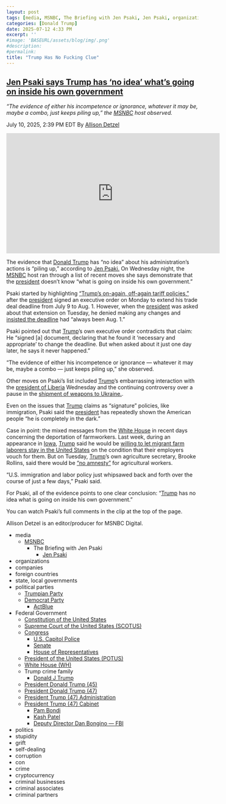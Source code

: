 ```yaml
---
layout: post
tags: [media, MSNBC, The Briefing with Jen Psaki, Jen Psaki, organizations, companies, foreign countries, state local governments, political parties, Trumpian Party, Democrat Party, ActBlue, Federal Government, Constitution of the United States, Supreme Court of the United States (SCOTUS), Congress, U.S. Capitol Police, Senate, House of Representatives, President of the United States (POTUS), White House (WH), Trump crime family, Donald J Trump, President Donald Trump (45), President Donald Trump (47), President Trump (47) Administration, President Trump (47) Cabinet, Pam Bondi, Kash Patel, Deputy Director Dan Bongino — FBI, politics, stupidity, grift, self-dealing, corruption, con, crime, cryptocurrency, criminal businesses, criminal associates, criminal partners]
categories: [Donald Trump]
date: 2025-07-12 4:33 PM
excerpt: ''
#image: 'BASEURL/assets/blog/img/.png'
#description:
#permalink:
title: "Trump Has No Fucking Clue"
---
```



## [Jen Psaki says Trump has ‘no idea’ what’s going on inside his own government](https://www.msnbc.com/top-stories/latest/trump-incompetence-white-house-tariffs-immigration-ukraine-rcna218069)

*“The evidence of either his incompetence or ignorance, whatever it may be, maybe a combo, just keeps piling up,” the [MSNBC](https://www.msnbc.com/) host observed.*

July 10, 2025, 2:39 PM EDT
By [Allison Detzel](https://www.msnbc.com/author/allison-detzel-ncpn1310186)

<iframe width="560" height="315" src="https://www.youtube.com/embed/yeygO8_6tVM?si=VD4wsutmujagwZHU" title="YouTube video player" frameborder="0" allow="accelerometer; autoplay; clipboard-write; encrypted-media; gyroscope; picture-in-picture; web-share" referrerpolicy="strict-origin-when-cross-origin" allowfullscreen></iframe>

The evidence that [Donald Trump](https://www.msnbc.com/donald-trump) has “no idea” about his administration’s actions is “piling up,” according to [Jen Psaki.](https://www.msnbc.com/jen-psaki) On Wednesday night, the [MSNBC](https://www.whitehouse.gov/) host ran through a list of recent moves she says demonstrate that the [president](https://www.whitehouse.gov/) doesn’t know “what is going on inside his own government.”

Psaki started by highlighting [“Trump’s on-again, off-again tariff policies,”](https://www.msnbc.com/top-stories/latest/trump-tariff-deal-deadline-contradictions-rcna217568) after the [president](https://www.whitehouse.gov/) signed an executive order on Monday to extend his trade deal deadline from July 9 to Aug. 1. However, when the [president](https://www.whitehouse.gov/) was asked about that extension on Tuesday, he denied making any changes and [insisted the deadline](https://www.msnbc.com/rachel-maddow-show/maddowblog/yet-another-key-issue-trump-adds-unnerving-list-dont-know-answers-rcna217718) had “always been Aug. 1.”

Psaki pointed out that [Trump](https://www.donaldjtrump.com/)’s own executive order contradicts that claim: He “signed [a] document, declaring that he found it ‘necessary and appropriate’ to change the deadline. But when asked about it just one day later, he says it never happened.”

“The evidence of either his incompetence or ignorance — whatever it may be, maybe a combo — just keeps piling up,” she observed.

Other moves on Psaki’s list included [Trump](https://www.donaldjtrump.com/)’s embarrassing interaction with the [president of Liberia](https://www.msnbc.com/top-stories/latest/trump-liberia-president](https://www.whitehouse.gov/)-english-language-rcna217845) Wednesday and the continuing controversy over a pause in the [shipment of weapons to Ukraine.](https://www.msnbc.com/morning-joe/watch/-i-m-shocked-joe-stunned-by-hegseth-s-pausing-weapons-to-ukraine-without-informing-wh-242922565772).

Even on the issues that [Trump](https://www.donaldjtrump.com/) claims as “signature” policies, like immigration, Psaki said the [president](https://www.whitehouse.gov/) has repeatedly shown the American people “he is completely in the dark.”

Case in point: the mixed messages from the [White House](https://www.whitehouse.gov/) in recent days concerning the deportation of farmworkers. Last week, during an appearance in [Iowa](https;://www.iowa.gov/), [Trump](https://www.donaldjtrump.com/) said he would be [willing to let migrant farm laborers stay in the United States](https://www.reuters.com/world/us/trump-says-he-is-willing-let-migrant-laborers-stay-us-farms-2025-07-04/) on the condition that their employers vouch for them. But on Tuesday, [Trump](https://www.donaldjtrump.com/)’s own agriculture secretary, Brooke Rollins, said there would be [“no amnesty”](https://www.reuters.com/legal/government/us-farm-secretary-says-no-amnesty-farmworkers-deportation-2025-07-08/) for agricultural workers.

“U.S. immigration and labor policy just whipsawed back and forth over the course of just a few days,” Psaki said.

For Psaki, all of the evidence points to one clear conclusion: “[Trump](https://www.donaldjtrump.com/) has no idea what is going on inside his own government.”

You can watch Psaki’s full comments in the clip at the top of the page.

Allison Detzel is an editor/producer for MSNBC Digital.

- media
    - [MSNBC](https://www.msnbc.com/)
        - The Briefing with Jen Psaki 
            - [Jen Psaki](https://www.msnbc.com/jen-psaki)
- organizations 
- companies
- foreign countries 
- state, local governments
- political parties 
    - [Trumpian Party](https://www.gop.com/)
    - [Democrat Party](https://www.democrats.org/)
        - [ActBlue](https://secure.actblue.com/)
- Federal Government 
    - [Constitution of the United States](https://constitution.congress.gov/)
    - [Supreme Court of the United States (SCOTUS)](https://www.supremecourt.gov/)
    - [Congress](https;//www.congress.gov/)
        - [U.S. Capitol Police](https://www.uscp.gov/)
        - [Senate](https://www.senate.gov/)
        - [House of Representatives](https://www.house.gov/)
    - [President of the United States (POTUS)](https://www.whitehouse.gov/)
    - [White House (WH)](https://www.whitehouse.gov/)
    - Trump crime family
        - [Donald J Trump](https://www.donaldjtrump.com/)
     - [President Donald Trump (45)](https://trumpwhitehouse.archives.gov/)
    - [President Donald Trump (47)](https://www.whitehouse.gov/administration/donald-j-trump/)
    - [President Trump (47) Administration](https://www.whitehouse.gov/administration/)
    - [President Trump (47) Cabinet](https://www.whitehouse.gov/administration/the-cabinet/)
        - [Pam Bondi](https://www.justice.gov/ag/staff-profile/meet-attorney-general)
        - [Kash Patel](https://www.fbi.gov/about/leadership-and-structure/director-patel)
        - [Deputy Director Dan Bongino — FBI](https://www.fbi.gov/about/leadership-and-structure/deputy-director-dan-bongino)
- politics
- stupidity
- grift
- self-dealing
- corruption
- con
- crime
- cryptocurrency 
- criminal businesses
- criminal associates
- criminal partners


